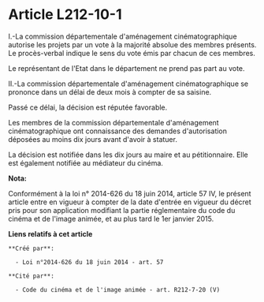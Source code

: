 # Article L212-10-1

I.-La commission départementale d'aménagement cinématographique autorise les projets par un vote à la majorité absolue des
membres présents. Le procès-verbal indique le sens du vote émis par chacun de ces membres. 

Le représentant de l'Etat dans le département ne prend pas part au vote. 

II.-La commission départementale d'aménagement cinématographique se prononce dans un délai de deux mois à compter de sa
saisine. 

Passé ce délai, la décision est réputée favorable. 

Les membres de la commission départementale d'aménagement cinématographique ont connaissance des demandes d'autorisation
déposées au moins dix jours avant d'avoir à statuer. 

La décision est notifiée dans les dix jours au maire et au pétitionnaire. Elle est également notifiée au médiateur du cinéma.

**Nota:**

Conformément à la loi n° 2014-626 du 18 juin 2014, article 57 IV, le présent article entre en vigueur à compter de la date
d'entrée en vigueur du décret pris pour son application modifiant la partie réglementaire du code du cinéma et de l'image
animée, et au plus tard le 1er janvier 2015.

**Liens relatifs à cet article**

	**Créé par**:

	  - Loi n°2014-626 du 18 juin 2014 - art. 57

	**Cité par**:

	  - Code du cinéma et de l'image animée - art. R212-7-20 (V)
